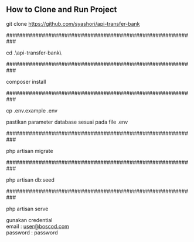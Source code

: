 ## How to Clone and Run Project


git clone https://github.com/syashori/api-transfer-bank

###########################################################

cd .\api-transfer-bank\

###########################################################

composer install

###########################################################

cp .env.example .env

pastikan parameter database sesuai pada file .env

###########################################################

php artisan migrate

###########################################################

php artisan db:seed

###########################################################

php artisan serve

gunakan credential <br />
email : user@boscod.com <br />
password : password